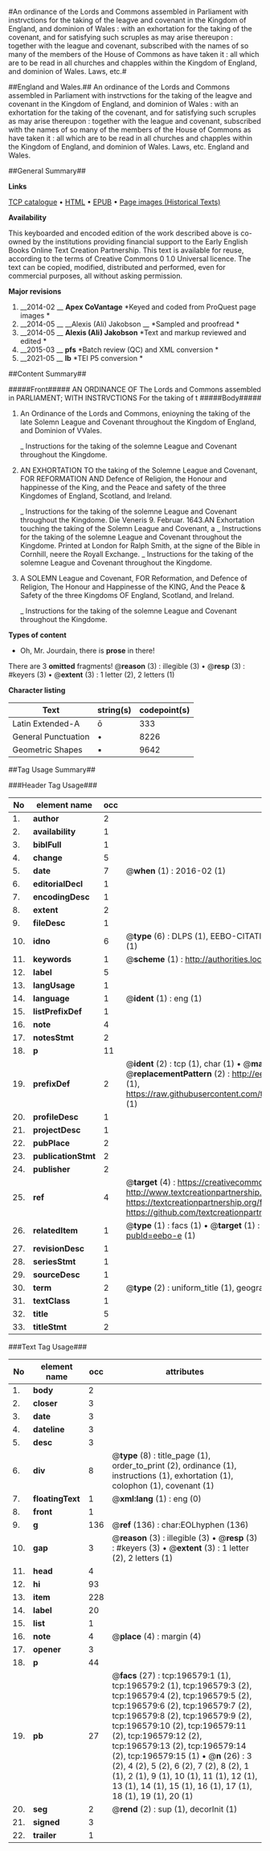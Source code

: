#An ordinance of the Lords and Commons assembled in Parliament with instrvctions for the taking of the leagve and covenant in the Kingdom of England, and dominion of Wales : with an exhortation for the taking of the covenant, and for satisfying such scruples as may arise thereupon : together with the league and covenant, subscribed with the names of so many of the members of the House of Commons as have taken it : all which are to be read in all churches and chapples within the Kingdom of England, and dominion of Wales. Laws, etc.#

##England and Wales.##
An ordinance of the Lords and Commons assembled in Parliament with instrvctions for the taking of the leagve and covenant in the Kingdom of England, and dominion of Wales : with an exhortation for the taking of the covenant, and for satisfying such scruples as may arise thereupon : together with the league and covenant, subscribed with the names of so many of the members of the House of Commons as have taken it : all which are to be read in all churches and chapples within the Kingdom of England, and dominion of Wales.
Laws, etc.
England and Wales.

##General Summary##

**Links**

[TCP catalogue](http://www.ota.ox.ac.uk/tcp/)  • 
[HTML](http://tei.it.ox.ac.uk/tcp/Texts-HTML/free/B22/B22177.html)  • 
[EPUB](http://tei.it.ox.ac.uk/tcp/Texts-EPUB/free/B22/B22177.epub) • 
[Page images (Historical Texts)](https://historicaltexts.jisc.ac.uk/eebo-12037909e)

**Availability**

This keyboarded and encoded edition of the work described above is co-owned by the
    institutions providing financial support to the Early English Books Online Text Creation
    Partnership. This text is available for reuse, according to the terms of  Creative Commons 0 1.0 Universal
    licence. The text can be copied, modified, distributed and performed, even for commercial
    purposes, all without asking permission.

**Major revisions**

1. __2014-02 __ __Apex CoVantage__ *Keyed and coded from ProQuest page images *
1. __2014-05 __ __Alexis (Ali) Jakobson __ *Sampled and proofread *
1. __2014-05 __ __Alexis (Ali) Jakobson__ *Text and markup reviewed and edited *
1. __2015-03 __ __pfs__ *Batch review (QC) and XML conversion *
1. __2021-05 __ __lb__ *TEI P5 conversion *

##Content Summary##

#####Front#####
AN ORDINANCE OF The Lords and Commons assembled in PARLIAMENT; WITH INSTRVCTIONS For the taking of t
#####Body#####

1. An Ordinance of the Lords and Commons, enioyning the taking of the late Solemn League and Covenant throughout the Kingdom of England, and Dominion of VVales.

    _ Instructions for the taking of the solemne League and Covenant throughout the Kingdome.

1. AN EXHORTATION TO the taking of the Solemne League and Covenant, FOR REFORMATION AND Defence of Religion, the Honour and happinesse of the King, and the Peace and safety of the three Kingdomes of England, Scotland, and Ireland.

    _ Instructions for the taking of the solemne League and Covenant throughout the Kingdome.
Die Veneris 9. Februar. 1643.AN Exhortation touching the taking of the Solemn League and Covenant, a
    _ Instructions for the taking of the solemne League and Covenant throughout the Kingdome.
Printed at London for Ralph Smith, at the signe of the Bible in Cornhill, neere the Royall Exchange.
    _ Instructions for the taking of the solemne League and Covenant throughout the Kingdome.

1. A SOLEMN League and Covenant, FOR Reformation, and Defence of Religion, The Honour and Happinesse of the KING, And the Peace & Safety of the three Kingdoms OF England, Scotland, and Ireland.

    _ Instructions for the taking of the solemne League and Covenant throughout the Kingdome.

**Types of content**

  * Oh, Mr. Jourdain, there is **prose** in there!

There are 3 **omitted** fragments! 
 @__reason__ (3) : illegible (3)  •  @__resp__ (3) : #keyers (3)  •  @__extent__ (3) : 1 letter (2), 2 letters (1)

**Character listing**


|Text|string(s)|codepoint(s)|
|---|---|---|
|Latin Extended-A|ō|333|
|General Punctuation|•|8226|
|Geometric Shapes|▪|9642|

##Tag Usage Summary##

###Header Tag Usage###

|No|element name|occ|attributes|
|---|---|---|---|
|1.|__author__|2||
|2.|__availability__|1||
|3.|__biblFull__|1||
|4.|__change__|5||
|5.|__date__|7| @__when__ (1) : 2016-02 (1)|
|6.|__editorialDecl__|1||
|7.|__encodingDesc__|1||
|8.|__extent__|2||
|9.|__fileDesc__|1||
|10.|__idno__|6| @__type__ (6) : DLPS (1), EEBO-CITATION (1), VID (1), EEBO-PROQUEST (1), STC (1), OCLC (1)|
|11.|__keywords__|1| @__scheme__ (1) : http://authorities.loc.gov/ (1)|
|12.|__label__|5||
|13.|__langUsage__|1||
|14.|__language__|1| @__ident__ (1) : eng (1)|
|15.|__listPrefixDef__|1||
|16.|__note__|4||
|17.|__notesStmt__|2||
|18.|__p__|11||
|19.|__prefixDef__|2| @__ident__ (2) : tcp (1), char (1)  •  @__matchPattern__ (2) : ([0-9\-]+):([0-9IVX]+) (1), (.+) (1)  •  @__replacementPattern__ (2) : http://eebo.chadwyck.com/downloadtiff?vid=$1&page=$2 (1), https://raw.githubusercontent.com/textcreationpartnership/Texts/master/tcpchars.xml#$1 (1)|
|20.|__profileDesc__|1||
|21.|__projectDesc__|1||
|22.|__pubPlace__|2||
|23.|__publicationStmt__|2||
|24.|__publisher__|2||
|25.|__ref__|4| @__target__ (4) : https://creativecommons.org/publicdomain/zero/1.0/ (1), http://www.textcreationpartnership.org/docs/. (1), https://textcreationpartnership.org/faq/#faq05 (1), https://github.com/textcreationpartnership (1)|
|26.|__relatedItem__|1| @__type__ (1) : facs (1)  •  @__target__ (1) : https://data.historicaltexts.jisc.ac.uk/view?pubId=eebo-e (1)|
|27.|__revisionDesc__|1||
|28.|__seriesStmt__|1||
|29.|__sourceDesc__|1||
|30.|__term__|2| @__type__ (2) : uniform_title (1), geographic_name (1)|
|31.|__textClass__|1||
|32.|__title__|5||
|33.|__titleStmt__|2||


###Text Tag Usage###

|No|element name|occ|attributes|
|---|---|---|---|
|1.|__body__|2||
|2.|__closer__|3||
|3.|__date__|3||
|4.|__dateline__|3||
|5.|__desc__|3||
|6.|__div__|8| @__type__ (8) : title_page (1), order_to_print (2), ordinance (1), instructions (1), exhortation (1), colophon (1), covenant (1)|
|7.|__floatingText__|1| @__xml:lang__ (1) : eng (0)|
|8.|__front__|1||
|9.|__g__|136| @__ref__ (136) : char:EOLhyphen (136)|
|10.|__gap__|3| @__reason__ (3) : illegible (3)  •  @__resp__ (3) : #keyers (3)  •  @__extent__ (3) : 1 letter (2), 2 letters (1)|
|11.|__head__|4||
|12.|__hi__|93||
|13.|__item__|228||
|14.|__label__|20||
|15.|__list__|1||
|16.|__note__|4| @__place__ (4) : margin (4)|
|17.|__opener__|3||
|18.|__p__|44||
|19.|__pb__|27| @__facs__ (27) : tcp:196579:1 (1), tcp:196579:2 (1), tcp:196579:3 (2), tcp:196579:4 (2), tcp:196579:5 (2), tcp:196579:6 (2), tcp:196579:7 (2), tcp:196579:8 (2), tcp:196579:9 (2), tcp:196579:10 (2), tcp:196579:11 (2), tcp:196579:12 (2), tcp:196579:13 (2), tcp:196579:14 (2), tcp:196579:15 (1)  •  @__n__ (26) : 3 (2), 4 (2), 5 (2), 6 (2), 7 (2), 8 (2), 1 (1), 2 (1), 9 (1), 10 (1), 11 (1), 12 (1), 13 (1), 14 (1), 15 (1), 16 (1), 17 (1), 18 (1), 19 (1), 20 (1)|
|20.|__seg__|2| @__rend__ (2) : sup (1), decorInit (1)|
|21.|__signed__|3||
|22.|__trailer__|1||
